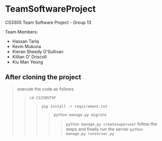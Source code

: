 # TeamSoftwareProject
CS3305 Team Software Project - Group 13


Team Members:
- Hassan Tariq
- Kevin Mukuna
- Kieran Sheedy O'Sullivan
- Killian O' Driscoll
- Kiu Man Yeung


After cloning the project 
-
> execute the code as follows
>> `cd CS3305TSP` 
>>> `pip install -r requirement.txt`
>>>> `python manage.py migrate` 
>>>>> `python manage.py createsuperuser`
> follow the steps and finally run the server
>>>>> `python manage.py runserver.py`

